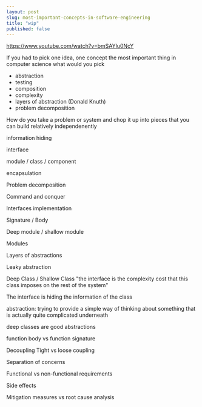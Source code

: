 ```yaml
---
layout: post
slug: most-important-concepts-in-software-engineering
title: "wip"
published: false
---
```




https://www.youtube.com/watch?v=bmSAYlu0NcY

If you had to pick one idea, one concept the most important thing in computer science what would you pick


- abstraction
- testing
- composition
- complexity
- layers of abstraction (Donald Knuth)
- problem decomposition 


How do you take a problem or system and chop it up into pieces that you can build relatively independenently


information hiding 

interface 

module / class / component



encapsulation



Problem decomposition

Command and conquer


Interfaces
implementation


Signature /  Body



Deep module / shallow module


Modules

Layers of abstractions

Leaky abstraction

Deep Class / Shallow Class
"the interface is the complexity cost that this class imposes on the rest of the system"



The interface is hiding the information of the class 


abstraction: trying to provide a simple way of thinking about something that is actually quite complicated underneath 

deep classes are good abstractions


function body vs function signature

Decoupling
Tight vs loose coupling

Separation of concerns

Functional vs non-functional requirements


Side effects


Mitigation measures vs root cause analysis 

